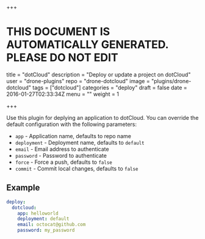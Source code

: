 +++

# THIS DOCUMENT IS AUTOMATICALLY GENERATED. PLEASE DO NOT EDIT

title = "dotCloud"
description = "Deploy or update a project on dotCloud"
user = "drone-plugins"
repo = "drone-dotcloud"
image = "plugins/drone-dotcloud"
tags = ["dotcloud"]
categories = "deploy"
draft = false
date = 2016-01-27T02:33:34Z
menu = ""
weight = 1

+++

Use this plugin for deplying an application to dotCloud. You can override
the default configuration with the following parameters:

* `app` - Application name, defaults to repo name
* `deployment` - Deployment name, defaults to `default`
* `email` - Email address to authenticate
* `password` - Password to authenticate
* `force` - Force a push, defaults to `false`
* `commit` - Commit local changes, defaults to `false`

## Example

```yaml
deploy:
  dotcloud:
    app: helloworld
    deployment: default
    email: octocat@github.com
    password: my_password
```

